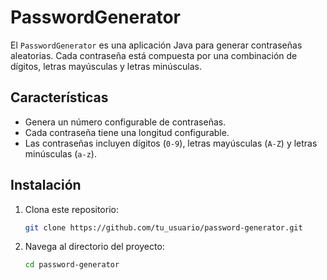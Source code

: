 # PasswordGenerator

El `PasswordGenerator` es una aplicación Java para generar contraseñas aleatorias. Cada contraseña está compuesta por una combinación de dígitos, letras mayúsculas y letras minúsculas. 

## Características

- Genera un número configurable de contraseñas.
- Cada contraseña tiene una longitud configurable.
- Las contraseñas incluyen dígitos (`0-9`), letras mayúsculas (`A-Z`) y letras minúsculas (`a-z`).

## Instalación

1. Clona este repositorio:

    ```bash
    git clone https://github.com/tu_usuario/password-generator.git
    ```

2. Navega al directorio del proyecto:

    ```bash
    cd password-generator
    ```
